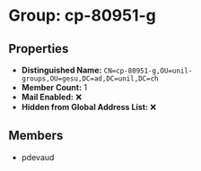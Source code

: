 # Group: cp-80951-g

## Properties

- **Distinguished Name:** `CN=cp-80951-g,OU=unil-groups,OU=gesu,DC=ad,DC=unil,DC=ch`
- **Member Count:** 1
- **Mail Enabled:** ❌
- **Hidden from Global Address List:** ❌

## Members

- pdevaud
